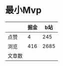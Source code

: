 # 最小Mvp

|        | 掘金 | b站  |
| ------ | ---- | ---- |
| 点赞   | 4    |  245   |
| 浏览   | 416    |  2685    |
| 文章数 |     |     |

